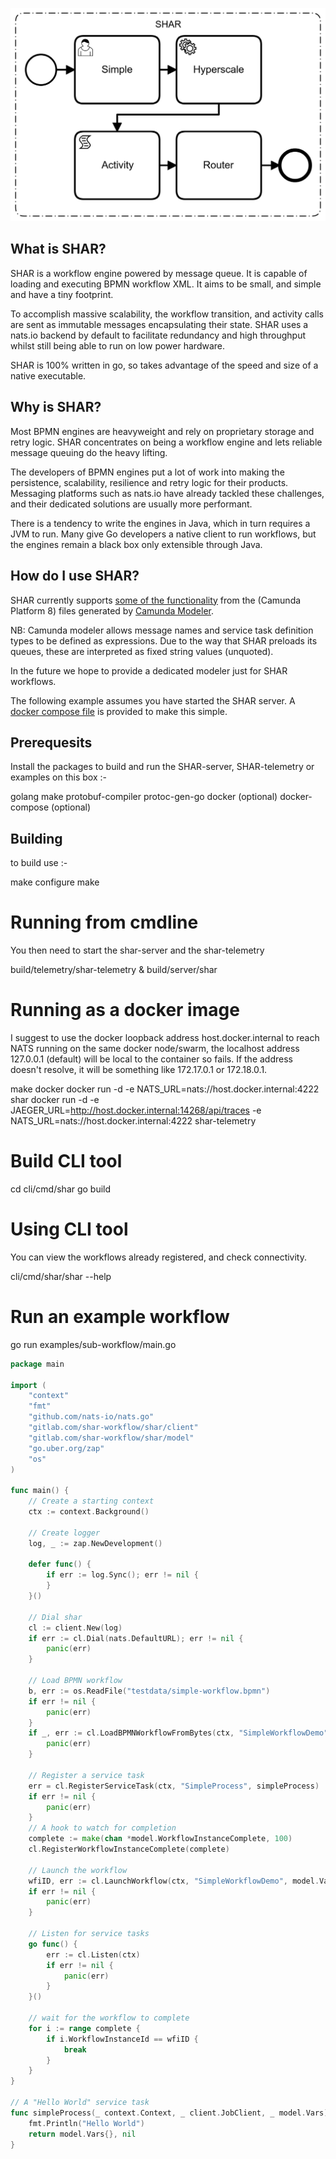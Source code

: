 ![Simple Hyperscale Activity Router](/shar.png?raw=true "SHAR")

## What is SHAR?
SHAR is a workflow engine powered by message queue.  It is capable of loading and executing BPMN workflow XML. 
It aims to be small, and simple and have a tiny footprint.

To accomplish massive scalability, the workflow transition, and activity calls are sent as immutable messages encapsulating their state.
SHAR uses a nats.io backend by default to facilitate redundancy and high throughput whilst still being able to run on low power hardware.

SHAR is 100% written in go, so takes advantage of the speed and size of a native executable.

## Why is SHAR?
Most BPMN engines are heavyweight and rely on proprietary storage and retry logic.
SHAR concentrates on being a workflow engine and lets reliable message queuing do the heavy lifting.

The developers of BPMN engines put a lot of work into making the persistence, scalability, resilience and retry logic for their products.
Messaging platforms such as nats.io have already tackled these challenges, and their dedicated solutions are usually more performant.

There is a tendency to write the engines in Java, which in turn requires a JVM to run.
Many give Go developers a native client to run workflows, but the engines remain a black box only extensible through Java.

## How do I use SHAR?
SHAR currently supports [some of the functionality](docs/functionality.md) from the (Camunda Platform 8) files generated by [Camunda Modeler](https://camunda.com/download/modeler/).

NB:  Camunda modeler allows message names and service task definition types to be defined as expressions.
Due to the way that SHAR preloads its queues, these are interpreted as fixed string values (unquoted).

In the future we hope to provide a dedicated modeler just for SHAR workflows. 


The following example assumes you have started the SHAR server. A [docker compose file](deploy/compose/docker-compose.yml) is provided to make this simple.

## Prerequesits
Install the packages to build and run the SHAR-server, SHAR-telemetry or examples on this box :-

golang
make
protobuf-compiler
protoc-gen-go
docker (optional)
docker-compose (optional)

## Building

to build use :-

make configure
make

# Running from cmdline
You then need to start the shar-server and the shar-telemetry

build/telemetry/shar-telemetry &
build/server/shar 

# Running as a docker image
I suggest to use the docker loopback address host.docker.internal to reach NATS running on the same docker node/swarm, the localhost address 127.0.0.1 (default) will be local to the container so fails. If the address doesn't resolve, it will be something like 172.17.0.1 or 172.18.0.1. 

make docker
docker run -d -e NATS_URL=nats://host.docker.internal:4222 shar
docker run -d -e JAEGER_URL=http://host.docker.internal:14268/api/traces -e NATS_URL=nats://host.docker.internal:4222 shar-telemetry


# Build CLI tool

cd cli/cmd/shar
go build

# Using CLI tool
You can view the workflows already registered, and check connectivity.

cli/cmd/shar/shar --help

# Run an example workflow 

go run examples/sub-workflow/main.go


```go
package main

import (
	"context"
	"fmt"
	"github.com/nats-io/nats.go"
	"gitlab.com/shar-workflow/shar/client"
	"gitlab.com/shar-workflow/shar/model"
	"go.uber.org/zap"
	"os"
)

func main() {
	// Create a starting context
	ctx := context.Background()

	// Create logger
	log, _ := zap.NewDevelopment()

	defer func() {
		if err := log.Sync(); err != nil {
		}
	}()

	// Dial shar
	cl := client.New(log)
	if err := cl.Dial(nats.DefaultURL); err != nil {
		panic(err)
	}

	// Load BPMN workflow
	b, err := os.ReadFile("testdata/simple-workflow.bpmn")
	if err != nil {
		panic(err)
	}
	if _, err := cl.LoadBPMNWorkflowFromBytes(ctx, "SimpleWorkflowDemo", b); err != nil {
		panic(err)
	}

	// Register a service task
	err = cl.RegisterServiceTask(ctx, "SimpleProcess", simpleProcess)
	if err != nil {
		panic(err)
	}
	// A hook to watch for completion
	complete := make(chan *model.WorkflowInstanceComplete, 100)
	cl.RegisterWorkflowInstanceComplete(complete)

	// Launch the workflow
	wfiID, err := cl.LaunchWorkflow(ctx, "SimpleWorkflowDemo", model.Vars{})
	if err != nil {
		panic(err)
	}

	// Listen for service tasks
	go func() {
		err := cl.Listen(ctx)
		if err != nil {
			panic(err)
		}
	}()

	// wait for the workflow to complete
	for i := range complete {
		if i.WorkflowInstanceId == wfiID {
			break
		}
	}
}

// A "Hello World" service task
func simpleProcess(_ context.Context, _ client.JobClient, _ model.Vars) (model.Vars, error) {
	fmt.Println("Hello World")
	return model.Vars{}, nil
}
```
